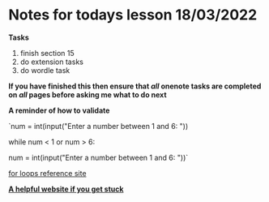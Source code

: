 # Notes for todays lesson 18/03/2022

**Tasks**
1. finish section 15
2. do extension tasks
3. do wordle task

**If you have finished this then ensure that *all* onenote tasks are completed on *all* pages before asking me what to do next**

**A reminder of how to validate**

`num = int(input("Enter a number between 1 and 6: "))

while num < 1 or num > 6:

  num = int(input("Enter a number between 1 and 6: "))`
  
[for loops reference site](https://www.w3schools.com/python/python_for_loops.asp)

**[A helpful website if you get stuck](https://www.w3schools.com/python/python_reference.asp)**
